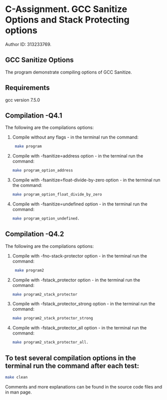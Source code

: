 # C-Assignment. GCC Sanitize Options and Stack Protecting options

Author ID: 313233769.

## GCC Sanitize Options

The program demonstrate compiling options of GCC Sanitize.

## Requirements

gcc version 7.5.0

## Compilation -Q4.1

The following are the compilations options:

1. Compile without any flags - in the terminal run the command:
   ```sh
    make program
   ```
2. Compile with -fsanitize=address option - in the terminal run the command:
   ```sh
   make program_option_address
   ```
3. Compile with -fsanitize=float-divide-by-zero option - in the terminal run the command:
   ```sh
   make program_option_float_divide_by_zero
   ```
4. Compile with -fsanitize=undefined option - in the terminal run the command:
   ```sh
   make program_option_undefined.
   ```

## Compilation -Q4.2

The following are the compilations options:

1. Compile with -fno-stack-protector option - in the terminal run the command:
   ```sh
    make program2
   ```
2. Compile with -fstack_protector option - in the terminal run the command:
   ```sh
   make program2_stack_protector
   ```
3. Compile with -fstack_protector_strong option - in the terminal run the command:
   ```sh
   make program2_stack_protector_strong
   ```
4. Compile with -fstack_protector_all option - in the terminal run the command:
   ```sh
   make program2_stack_protector_all.
   ```

## To test several compilation options in the terminal run the command after each test:

```sh
make clean
```

Comments and more explanations can be found in the source code files and in man page.
